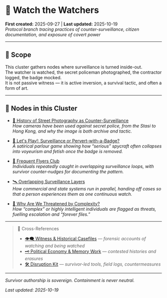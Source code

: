# 🧿 Watch the Watchers  
**First created:** 2025-09-27 | **Last updated:** 2025-10-19  
*Protocol branch tracing practices of counter-surveillance, citizen documentation, and exposure of covert power*  

---

## 🌱 Scope  

This cluster gathers nodes where surveillance is turned inside-out.  
The watcher is watched, the secret policeman photographed, the contractor logged, the badge mocked.  
It is not passive witness — it is active inversion, a survival tactic, and often a form of art.  

---

## 📂 Nodes in this Cluster  

- [📸 History of Street Photography as Counter-Surveillance](./📸_history_of_street_photography_as_counter_surveillance.md)  
  *How cameras have been used against secret police, from the Stasi to Hong Kong, and why the image is both archive and tactic.*  

- [💄 Let's Play!: Surveillance or Pervert-with-a-Badge?](./💄_lets_play_surveillance_or_pervert_with_a_badge.md)  
  *A satirical parlour game showing how “serious” spycraft often collapses into voyeurism and fetish once the badge is removed.*  

- [🛫 Frequent Flyers Club](./🛫_frequent_flyers_club.md)  
  *Individuals repeatedly caught in overlapping surveillance loops, with survivor counter-nudges for documenting the pattern.*  

- [🛰️ Overlapping Surveillance Layers](./🛰️_overlapping_surveillance_layers.md)  
  *How commercial and state systems run in parallel, handing off cases so that a person experiences them as one continuous watch.*  

- [🧠 Why Are We Threatened by Complexity?](./🧠_why_are_we_threatened_by_complexity.md)  
  *How “complex” or highly intelligent individuals are flagged as threats, fuelling escalation and “forever files.”*  

---

> 📡 Cross-References  
>
> - [👁️‍🗨️ Witness & Historical Casefiles](../../🫀_Our_Hearts_Our_Minds/👁️‍🗨️_Witness_Historical_Casefiles/README.md) — *forensic accounts of watching and being watched*  
> - [🗝️ Political Economy & Memory Work](../../🐍_Ouroborotic_Violence/🗝️_Politics_Memory_Work/README.md) — *contested histories and erasures*  
> - [🛠️ Disruption Kit](../../../../Disruption_Kit/README.md) — *survivor-led tools, field logs, countermeasures*  

---

*Survivor authorship is sovereign. Containment is never neutral.*  

_Last updated: 2025-10-19_
